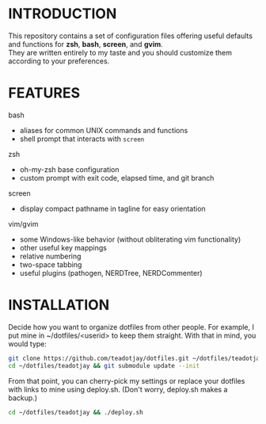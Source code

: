 # INTRODUCTION
This repository contains a set of configuration files offering useful defaults 
and functions for **zsh**, **bash**, **screen**, and **gvim**.  
They are written entirely to my taste and you should
customize them according to your preferences.

# FEATURES
bash
* aliases for common UNIX commands and functions
* shell prompt that interacts with `screen`

zsh
* oh-my-zsh base configuration
* custom prompt with exit code, elapsed time, and git branch

screen
* display compact pathname in tagline for easy orientation

vim/gvim
* some Windows-like behavior (without obliterating vim functionality)
* other useful key mappings
* relative numbering
* two-space tabbing
* useful plugins (pathogen, NERDTree, NERDCommenter)

# INSTALLATION
Decide how you want to organize dotfiles from other people. For example, I put
mine in ~/dotfiles/\<userid\> to keep them straight. With that in mind, you
would type:

```sh
git clone https://github.com/teadotjay/dotfiles.git ~/dotfiles/teadotjay
cd ~/dotfiles/teadotjay && git submodule update --init
```

From that point, you can cherry-pick my settings or replace your dotfiles with
links to mine using deploy.sh. (Don't worry, deploy.sh makes a backup.)

```sh
cd ~/dotfiles/teadotjay && ./deploy.sh
```
